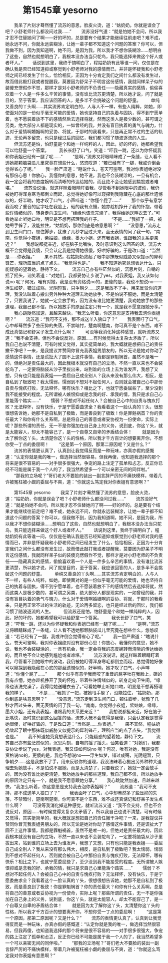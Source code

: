 # 　　第1545章 yesorno
　　我呆了片刻才蓦然懂了流苏的意思，脸皮火烫，道：“姑奶奶，你就是误会了吧？小舒老师什么都没问过我……”
　　流苏没好气道：“就是怕她不会问，所以我才忍不住替她问了啊——好的坏的，总是要有个结果才能继续往前走吧？难不成，她永远不问，你就永远装糊涂，让她一辈子都不知道这个问题的答案？你可以，但我做不到，因为我知道啊，她不问，是因为我，所以我才不想你装糊涂……想明白了这些，自然也就想明白了，我根本没办法当只鸵鸟，我只能选择来做这个好人或者坏人。”
　　话说到这里，我终于搞明白了，程姑奶奶有此等谁一问，仅仅是在确认我是否已经知道抑或察觉到小舒老师对我的感情而已，并非是怀疑我和小舒老师之间已经发生了什么，恰恰相反，正因为十分肯定我们之间什么都没有发生过，故而借此敲打我或者提醒我，莫要因为舒呆子不明言这份感情，我就同样呆子似的装傻充愣假作不觉，那样才是对小舒老师的不负责任——隐藏真实的感情，偷偷喜欢着一个人是一件多么辛苦的事情，没有谁比流苏更清楚，所以她才说，问了就是目的，至于答案，我应该回答的人，是多半不会挑破这个问题的舒童。
　　单纯又善良的丫头啊……其实流苏肯定明白的，人与人不一样，有些人纯粹，如她，即使面对的是一份似乎毫无可能的爱情，她也坚持自己的执着与固执，得不到宁愿单着，也不愿装着放不下的感情然后去选择将就，然而这类人是极少数的，甚可谓之另类，绝大部分人都是现实的，一如曾经的我，并没有盲目执着的勇气与魄力，什么对于爱情啊婚姻啊的妥协、将就，于那时的我看来，只是再正常不过的生活的轨迹，无论再多留恋，也只是经过后的回忆，我们都习惯了随波逐流的人生。
　　但流苏还是怕，怕舒童是个和她一样纯粹的人，因此，好的坏的，她都希望我可以给舒童一个答案。
　　我长长舒了口气，笑道：“吓我一跳，还以为你怀疑我和你表姐已经有一腿了呢……”
　　“是啊，”流苏又将眼睛眯成了一条缝，让人看不透她那颗脑袋瓜儿里究竟在想些什么，悠悠叹道：“若已经有了一腿，我或许倒会觉得省心了呢。”
　　我一脸严肃道：“瞎说什么，苍天可鉴啊，我对你表姐绝对没有那份心思！你放心，我懂你的意思，她不说，我也不会装糊涂的，一旦有机会，我一定会将我的态度婉转而清晰的传达给她的，而且绝不会让她感到尴尬或者难堪。”
　　流苏没说话，就这样眯着眼睛盯着我，尽管看不到她眼中的波动，我仍被她盯得浑身寒毛都倒立而起，总觉得她好像可以窥探到我隐藏在心底的那丝遗憾似的，好半晌，她才叹了口气，小声啐道：“你懂个屁了……”
　　那个似乎有意学我而咬了重音的屁字吐在我脸上，砸的我有点懵，她亦趁机挣开了我的怀抱，带着些许情绪似的，转身走向卫生间，“缘缘也该洗完澡了，我得给她送睡衣去了。”可看她举止听她口吻，明显是不想再搭理我的样子。
　　“不是……”我抓了一把，被她甩手躲了，没能拉住，“姑奶奶，那你到底是啥意思啊？”
　　“没意思，”流苏走到卫生间门口，顿住脚步，犹豫了几秒才回过头来，面无表情的问了我一句，“南南，你觉得小夜姐，紫姑娘，缘缘，墨大小姐，还有我表姐，谁跟我的关系更亲近？”
　　我想说都挺亲近，好在脑子比嘴快，及时意识到这么回答的话，流苏大概不会觉得是我傻，只会认定我是觉得她很傻，好哄好骗的，于是改口道：“当然是……你表姐。”
　　果不其然，程姑奶奶敛起了眼中那抹既似威胁又似提示的犀利锋芒，理所应当的点了点头，“我觉得也是。”
　　我不知道她究竟想表达什么，只能疑惑的望着她，静待下文。
　　流苏自己亦有些茫然似的，沉思片刻，自嘲的摇了摇头，讪笑着道：“对她们，我都妥协让步说了yes，对我表姐，我又该如何说no 呢？何况，唯有对她，我是没有资格说no的，更傻的是，我也不想说no——浮生如梦，错过成殇，光阴短暂，只争朝夕……这是我放不了手，用来反驳你的道理，我没法昧着心搬出另外种种大道理去劝她放手，不是怕说不服她，而是太清楚了，只要我说了，她就一定会放手的，因为没有谁比她更清楚，我劝她放手的那些道理，我自己都不信，所以她放手的原因注定只有一个，就是我不愿意跟她分享。”
　　我心跳陡然加速，且越来越快，“我怎么听着，你这意思是支持我去泡你表姐啊？”
　　流苏道：“我可不支持，那不成送羊入狼口了？”
　　我表面吁了口气，心中却蓦然多了些压抑的失落，不禁暗忖，楚南啊楚南，你可真不是个东西，难不成还真惦记和舒呆子发生点什么啊？
　　可没等我消化掉这种感觉，就听流苏又道：“我不会支持，但也不会说反对，原因……有时候觉得太复杂太矛盾了，所以我自己也说不清楚，可有时候又觉得，其实挺简单的，我大概就是想把自己的责任撇干净吧？一来，是我提议并赞同你冒充我表姐男朋友的，所以无论是她对你动了感情这件事情，还是谎扯大了圆不上这件事情，我都是罪魁祸首，虽然不是唯一的，但绝对是责任最大的，因此我根本就没有自己的立场，不然一直以来也不会装鸵鸟了，一定要将脑袋从沙子里拔出来，站到谁的立场上去为谁发声，我想了又想，只有也只能是我表姐——委屈自己成全别人？我从来没有那么伟大，相反，是自私到了极致吧？我太懦弱，懦弱到不想对不起任何人，否则就会被自己心中那份自责与愧疚打败，无法释怀，哪有快乐？相比之下，也就宁愿委屈些了，至少没到我不能接受的程度。无所谓被人嫉恨抑或是念我的好、承我的情，我只是求自己心里能落个踏实……”
　　懦弱？不想对不起任何人？会被自己心中的自责与愧疚打败？无法释怀，没有快乐，于是宁愿委曲求全？我看着这个一脸认真的丫头，很想很想告诉她，她那不是自私到了极致，而是善良到了极致！你是罪魁祸首？你的责任最大？和你有什么关系啊，总是将自己的善意或者妥协视为一份使命，实际上呢？那些所谓的责任，无一不是你强加在自己身上的义务，说到底，你这丫头，就是太能容人，却太不能容己了，是一个自尊又自卑的矛盾结合体！
　　就是因为太了解你这丫头，太清楚你这丫头的性格，所以我才千方百计的想要离开你，不想你受一丁点的委屈啊！
　　“这是第一个原因，那第二原因呢？又是什么？”
　　流苏的表情更认真了，认真到让我觉得反而是一种玩味，亦真亦假的感慨道：“认定你就是我的唯一，做选择当然很容易，但我再傻，也知道我选择的那个将来是很不容易的——对手很多很强大，争宠的路上注定了孤单和忐忑，反正你已经不可能是属于我一个人的了，我当然希望多一个可以亲密无间的同伴啦。”
　　“那我的立场呢？”哥们老大不要脸的装出一副言辞严厉的不痛快模样，带着几许被冤枉被小觑的委屈与不爽，道：“你就这么笃定我对你表姐有意思啊？”

　　第1545章 yesorno
　　我呆了片刻才蓦然懂了流苏的意思，脸皮火烫，道：“姑奶奶，你就是误会了吧？小舒老师什么都没问过我……”
　　流苏没好气道：“就是怕她不会问，所以我才忍不住替她问了啊——好的坏的，总是要有个结果才能继续往前走吧？难不成，她永远不问，你就永远装糊涂，让她一辈子都不知道这个问题的答案？你可以，但我做不到，因为我知道啊，她不问，是因为我，所以我才不想你装糊涂……想明白了这些，自然也就想明白了，我根本没办法当只鸵鸟，我只能选择来做这个好人或者坏人。”
　　话说到这里，我终于搞明白了，程姑奶奶有此等谁一问，仅仅是在确认我是否已经知道抑或察觉到小舒老师对我的感情而已，并非是怀疑我和小舒老师之间已经发生了什么，恰恰相反，正因为十分肯定我们之间什么都没有发生过，故而借此敲打我或者提醒我，莫要因为舒呆子不明言这份感情，我就同样呆子似的装傻充愣假作不觉，那样才是对小舒老师的不负责任——隐藏真实的感情，偷偷喜欢着一个人是一件多么辛苦的事情，没有谁比流苏更清楚，所以她才说，问了就是目的，至于答案，我应该回答的人，是多半不会挑破这个问题的舒童。
　　单纯又善良的丫头啊……其实流苏肯定明白的，人与人不一样，有些人纯粹，如她，即使面对的是一份似乎毫无可能的爱情，她也坚持自己的执着与固执，得不到宁愿单着，也不愿装着放不下的感情然后去选择将就，然而这类人是极少数的，甚可谓之另类，绝大部分人都是现实的，一如曾经的我，并没有盲目执着的勇气与魄力，什么对于爱情啊婚姻啊的妥协、将就，于那时的我看来，只是再正常不过的生活的轨迹，无论再多留恋，也只是经过后的回忆，我们都习惯了随波逐流的人生。
　　但流苏还是怕，怕舒童是个和她一样纯粹的人，因此，好的坏的，她都希望我可以给舒童一个答案。
　　我长长舒了口气，笑道：“吓我一跳，还以为你怀疑我和你表姐已经有一腿了呢……”
　　“是啊，”流苏又将眼睛眯成了一条缝，让人看不透她那颗脑袋瓜儿里究竟在想些什么，悠悠叹道：“若已经有了一腿，我或许倒会觉得省心了呢。”
　　我一脸严肃道：“瞎说什么，苍天可鉴啊，我对你表姐绝对没有那份心思！你放心，我懂你的意思，她不说，我也不会装糊涂的，一旦有机会，我一定会将我的态度婉转而清晰的传达给她的，而且绝不会让她感到尴尬或者难堪。”
　　流苏没说话，就这样眯着眼睛盯着我，尽管看不到她眼中的波动，我仍被她盯得浑身寒毛都倒立而起，总觉得她好像可以窥探到我隐藏在心底的那丝遗憾似的，好半晌，她才叹了口气，小声啐道：“你懂个屁了……”
　　那个似乎有意学我而咬了重音的屁字吐在我脸上，砸的我有点懵，她亦趁机挣开了我的怀抱，带着些许情绪似的，转身走向卫生间，“缘缘也该洗完澡了，我得给她送睡衣去了。”可看她举止听她口吻，明显是不想再搭理我的样子。
　　“不是……”我抓了一把，被她甩手躲了，没能拉住，“姑奶奶，那你到底是啥意思啊？”
　　“没意思，”流苏走到卫生间门口，顿住脚步，犹豫了几秒才回过头来，面无表情的问了我一句，“南南，你觉得小夜姐，紫姑娘，缘缘，墨大小姐，还有我表姐，谁跟我的关系更亲近？”
　　我想说都挺亲近，好在脑子比嘴快，及时意识到这么回答的话，流苏大概不会觉得是我傻，只会认定我是觉得她很傻，好哄好骗的，于是改口道：“当然是……你表姐。”
　　果不其然，程姑奶奶敛起了眼中那抹既似威胁又似提示的犀利锋芒，理所应当的点了点头，“我觉得也是。”
　　我不知道她究竟想表达什么，只能疑惑的望着她，静待下文。
　　流苏自己亦有些茫然似的，沉思片刻，自嘲的摇了摇头，讪笑着道：“对她们，我都妥协让步说了yes，对我表姐，我又该如何说no 呢？何况，唯有对她，我是没有资格说no的，更傻的是，我也不想说no——浮生如梦，错过成殇，光阴短暂，只争朝夕……这是我放不了手，用来反驳你的道理，我没法昧着心搬出另外种种大道理去劝她放手，不是怕说不服她，而是太清楚了，只要我说了，她就一定会放手的，因为没有谁比她更清楚，我劝她放手的那些道理，我自己都不信，所以她放手的原因注定只有一个，就是我不愿意跟她分享。”
　　我心跳陡然加速，且越来越快，“我怎么听着，你这意思是支持我去泡你表姐啊？”
　　流苏道：“我可不支持，那不成送羊入狼口了？”
　　我表面吁了口气，心中却蓦然多了些压抑的失落，不禁暗忖，楚南啊楚南，你可真不是个东西，难不成还真惦记和舒呆子发生点什么啊？
　　可没等我消化掉这种感觉，就听流苏又道：“我不会支持，但也不会说反对，原因……有时候觉得太复杂太矛盾了，所以我自己也说不清楚，可有时候又觉得，其实挺简单的，我大概就是想把自己的责任撇干净吧？一来，是我提议并赞同你冒充我表姐男朋友的，所以无论是她对你动了感情这件事情，还是谎扯大了圆不上这件事情，我都是罪魁祸首，虽然不是唯一的，但绝对是责任最大的，因此我根本就没有自己的立场，不然一直以来也不会装鸵鸟了，一定要将脑袋从沙子里拔出来，站到谁的立场上去为谁发声，我想了又想，只有也只能是我表姐——委屈自己成全别人？我从来没有那么伟大，相反，是自私到了极致吧？我太懦弱，懦弱到不想对不起任何人，否则就会被自己心中那份自责与愧疚打败，无法释怀，哪有快乐？相比之下，也就宁愿委屈些了，至少没到我不能接受的程度。无所谓被人嫉恨抑或是念我的好、承我的情，我只是求自己心里能落个踏实……”
　　懦弱？不想对不起任何人？会被自己心中的自责与愧疚打败？无法释怀，没有快乐，于是宁愿委曲求全？我看着这个一脸认真的丫头，很想很想告诉她，她那不是自私到了极致，而是善良到了极致！你是罪魁祸首？你的责任最大？和你有什么关系啊，总是将自己的善意或者妥协视为一份使命，实际上呢？那些所谓的责任，无一不是你强加在自己身上的义务，说到底，你这丫头，就是太能容人，却太不能容己了，是一个自尊又自卑的矛盾结合体！
　　就是因为太了解你这丫头，太清楚你这丫头的性格，所以我才千方百计的想要离开你，不想你受一丁点的委屈啊！
　　“这是第一个原因，那第二原因呢？又是什么？”
　　流苏的表情更认真了，认真到让我觉得反而是一种玩味，亦真亦假的感慨道：“认定你就是我的唯一，做选择当然很容易，但我再傻，也知道我选择的那个将来是很不容易的——对手很多很强大，争宠的路上注定了孤单和忐忑，反正你已经不可能是属于我一个人的了，我当然希望多一个可以亲密无间的同伴啦。”
　　“那我的立场呢？”哥们老大不要脸的装出一副言辞严厉的不痛快模样，带着几许被冤枉被小觑的委屈与不爽，道：“你就这么笃定我对你表姐有意思啊？”
